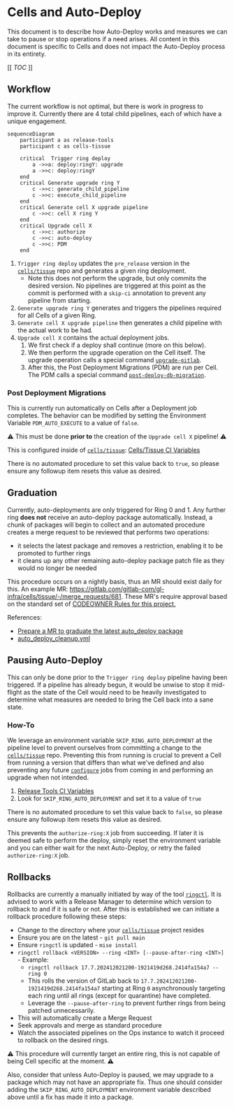 # Cells and Auto-Deploy

This document is to describe how Auto-Deploy works and measures we can take to pause or stop operations if a need arises.
All content in this document is specific to Cells and does not impact the Auto-Deploy process in its entirety.

[[ _TOC_ ]]

## Workflow

The current workflow is not optimal, but there is work in progress to improve it.
Currently there are 4 total child pipelines, each of which have a unique engagement.

```mermaid
sequenceDiagram
    participant a as release-tools
    participant c as cells-tissue

    critical  Trigger ring deploy
        a ->>a: deploy:ringY: upgrade
        a ->>c: deploy:ringY
    end
    critical Generate upgrade ring Y
        c ->>c: generate_child_pipeline
        c ->>c: execute_child_pipeline
    end
    critical Generate cell X upgrade pipeline
        c ->>c: cell X ring Y
    end
    critical Upgrade cell X
        c ->>c: authorize
        c ->>c: auto-deploy
        c ->>c: PDM
    end
```

1. `Trigger ring deploy` updates the `pre_release` version in the [`cells/tissue`] repo and generates a given ring deployment.
   - Note this does not perform the upgrade, but only commits the desired version. No pipelines are triggered at this point as the commit is performed with a `skip-ci` annotation to prevent any pipeline from starting.
1. `Generate upgrade ring Y` generates and triggers the pipelines required for all Cells of a given Ring.
1. `Generate cell X upgrade pipeline` then generates a child pipeline with the actual work to be had.
1. `Upgrade cell X` contains the actual deployment jobs.
   1. We first check if a deploy shall continue (more on this below).
   1. We then perform the upgrade operation on the Cell itself. The upgrade operation calls a special command [`upgrade-gitlab`].
   1. After this, the Post Deployment Migrations (PDM) are run per Cell. The PDM calls a special command [`post-deploy-db-migration`].

### Post Deployment Migrations

This is currently run automatically on Cells after a Deployment job completes.
The behavior can be modified by setting the Environment Variable `PDM_AUTO_EXECUTE` to a value of `false`.

:warning: This must be done **prior to** the creation of the `Upgrade cell X` pipeline! :warning:

This is configured inside of [`cells/tissue`]: [Cells/Tissue CI Variables](https://ops.gitlab.net/gitlab-com/gl-infra/cells/tissue/-/settings/ci_cd)

There is no automated procedure to set this value back to `true`, so please ensure any followup item resets this value as desired.

## Graduation

Currently, auto-deployments are only triggered for Ring 0 and 1.
Any further ring **does not** receive an auto-deploy package automatically.
Instead, a chunk of packages will begin to collect and an automated procedure creates a merge request to be reviewed that performs two operations:

- it selects the latest package and removes a restriction, enabling it to be promoted to further rings
- it cleans up any other remaining auto-deploy package patch file as they would no longer be needed

This procedure occurs on a nightly basis, thus an MR should exist daily for this.
An example MR: https://gitlab.com/gitlab-com/gl-infra/cells/tissue/-/merge_requests/681.
These MR's require approval based on the standard set of [CODEOWNER Rules for this project.](https://gitlab.com/gitlab-com/gl-infra/cells/tissue/-/blob/main/CODEOWNERS)

References:

- [Prepare a MR to graduate the latest auto_deploy package](https://ops.gitlab.net/gitlab-com/gl-infra/cells/tissue/-/pipeline_schedules)
- [auto_deploy_cleanup.yml](https://gitlab.com/gitlab-com/gl-infra/cells/tissue/-/blob/510cb612d1c3d12481755eb9a2f5915bb04a4e2b/templates/auto_deploy_cleanup.yml)

## Pausing Auto-Deploy

This can only be done prior to the `Trigger ring deploy` pipeline having been triggered.
If a pipeline has already begun, it would be unwise to stop it mid-flight as the state of the Cell would need to be heavily investigated to determine what measures are needed to bring the Cell back into a sane state.

### How-To

We leverage an environment variable `SKIP_RING_AUTO_DEPLOYMENT` at the pipeline level to prevent ourselves from committing a change to the [`cells/tissue`] repo.
Preventing this from running is crucial to prevent a Cell from running a version that differs than what we've defined and also preventing any future [`configure`] jobs from coming in and performing an upgrade when not intended.

1. [Release Tools CI Variables](https://ops.gitlab.net/gitlab-org/release/tools/-/settings/ci_cd)
1. Look for `SKIP_RING_AUTO_DEPLOYMENT` and set it to a value of `true`

There is no automated procedure to set this value back to `false`, so please ensure any followup item resets this value as desired.

This prevents the `authorize-ring:X` job from succeeding.
If later it is deemed safe to perform the deploy, simply reset the environment variable and you can either wait for the next Auto-Deploy, or retry the failed `authorize-ring:X` job.

## Rollbacks

Rollbacks are currently a manually initiated by way of the tool [`ringctl`].
It is advised to work with a Release Manager to determine which version to rollback to and if it is safe or not.
After this is established we can initiate a rollback procedure following these steps:

- Change to the directory where your [`cells/tissue`] project resides
- Ensure you are on the latest - `git pull main`
- Ensure `ringctl` is updated - `mise install`
- `ringctl rollback <VERSION> --ring <INT> [--pause-after-ring <INT>]` - Example:
  - `ringctl rollback 17.7.202412021200-1921419d268.2414fa154a7 --ring 0`
  - This rolls the version of GitLab back to `17.7.202412021200-1921419d268.2414fa154a7` starting at Ring `0` asynchronously targeting each ring until all rings (except for quarantine) have completed.
  - Leverage the `--pause-after-ring` to prevent further rings from being patched unnecessarily.
- This will automatically create a Merge Request
- Seek approvals and merge as standard procedure
- Watch the associated pipelines on the Ops instance to watch it proceed to rollback on the desired rings.

:warning: This procedure will currently target an entire ring, this is not capable of being Cell specific at the moment. :warning:

Also, consider that unless Auto-Deploy is paused, we may upgrade to a package which may not have an appropriate fix.
Thus one should consider adding the `SKIP_RING_AUTO_DEPLOYMENT` environment variable described above until a fix has made it into a package.

[`configure`]: https://gitlab.com/gitlab-com/gl-infra/gitlab-dedicated/instrumentor/-/blob/6047b164809733588931b94bd8327ea506d24449/bin/configure
[`cells/tissue`]: https://gitlab.com/gitlab-com/gl-infra/cells/tissue
[`post-deploy-db-migration`]: https://gitlab.com/gitlab-com/gl-infra/gitlab-dedicated/instrumentor/-/blob/6047b164809733588931b94bd8327ea506d24449/bin/post-deploy-db-migration
[`ringctl`]: https://gitlab.com/gitlab-com/gl-infra/ringctl
[`upgrade-gitlab`]: https://gitlab.com/gitlab-com/gl-infra/gitlab-dedicated/instrumentor/-/blob/6047b164809733588931b94bd8327ea506d24449/bin/upgrade-gitlab
